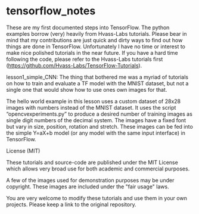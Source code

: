 # tensorflow_notes
These are my first documented steps into TensorFlow. The python examples borrow (very) heavily from Hvass-Labs tutorials. Please bear in mind that my contributions are just quick and dirty ways to find out how things are done in TensorFlow. Unfortunately I have no time or interest to make nice polished tutorials in the near future. If you have a hard time following the code, please refer to the Hvass-Labs tutorials first (https://github.com/Hvass-Labs/TensorFlow-Tutorials).

lesson1_simple_CNN:
The thing that bothered me was a myriad of tutorials on how to train and evaluate a TF model with the MNIST dataset, but not a single one that would show how to use ones own images for that. 

The hello world example in this lesson uses a custom dataset of 28x28 images with numbers instead of the MNIST dataset. It uses the script “opencvexperiments.py” to produce a desired number of training images as single digit numbers of the decimal system. The images have a fixed font but vary in size, position, rotation and stretch. These images can be fed into the simple Y=aX+b model (or any model with the same input interface) in TensorFlow.



License (MIT)

These tutorials and source-code are published under the MIT License which allows very broad use for both academic and commercial purposes.

A few of the images used for demonstration purposes may be under copyright. These images are included under the "fair usage" laws.

You are very welcome to modify these tutorials and use them in your own projects. Please keep a link to the original repository.
